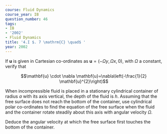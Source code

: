 ```yaml
---
course: Fluid Dynamics
course_year: IB
question_number: 46
tags:
- IB
- '2002'
- Fluid Dynamics
title: '4.I $. 7 \mathrm{C} \quad$ '
year: 2002
---
```



If $\mathbf{u}$ is given in Cartesian co-ordinates as $\mathbf{u}=(-\Omega y, \Omega x, 0)$, with $\Omega$ a constant, verify that

$$\mathbf{u} \cdot \nabla \mathbf{u}=\nabla\left(-\frac{1}{2} \mathbf{u}^{2}\right)$$

When incompressible fluid is placed in a stationary cylindrical container of radius $a$ with its axis vertical, the depth of the fluid is $h$. Assuming that the free surface does not reach the bottom of the container, use cylindrical polar co-ordinates to find the equation of the free surface when the fluid and the container rotate steadily about this axis with angular velocity $\Omega$.

Deduce the angular velocity at which the free surface first touches the bottom of the container.